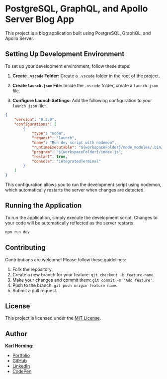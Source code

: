 # PostgreSQL, GraphQL, and Apollo Server Blog App

This project is a blog application built using PostgreSQL, GraphQL, and Apollo Server.

## Setting Up Development Environment

To set up your development environment, follow these steps:

1. **Create `.vscode` Folder:** Create a `.vscode` folder in the root of the project.

2. **Create `launch.json` File:** Inside the `.vscode` folder, create a `launch.json` file.

3. **Configure Launch Settings:** Add the following configuration to your `launch.json` file:

```json
{
    "version": "0.2.0",
    "configurations": [
        {
            "type": "node",
            "request": "launch",
            "name": "Run dev script with nodemon",
            "runtimeExecutable": "${workspaceFolder}/node_modules/.bin/nodemon",
            "program": "${workspaceFolder}/index.js",
            "restart": true,
            "console": "integratedTerminal"
        }
    ]
}
```

This configuration allows you to run the development script using nodemon, which automatically restarts the server when changes are detected.

## Running the Application

To run the application, simply execute the development script. Changes to your code will be automatically reflected as the server restarts.

```bash
npm run dev
```

## Contributing

Contributions are welcome! Please follow these guidelines:

1. Fork the repository.
2. Create a new branch for your feature: `git checkout -b feature-name`.
3. Make your changes and commit them: `git commit -m 'Add feature'`.
4. Push to the branch: `git push origin feature-name`.
5. Submit a pull request.

## License

This project is licensed under the [MIT License](LICENSE).

## Author

**Karl Horning:**
- [Portfolio](https://karl-horning.github.io)
- [GitHub](https://github.com/Karl-Horning/)
- [LinkedIn](https://www.linkedin.com/in/karl-horning/)
- [CodePen](https://codepen.io/karlhorning)
